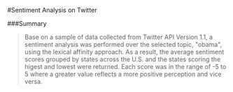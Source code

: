 #Sentiment Analysis on Twitter

###Summary
> Base on a sample of data collected from Twitter API Version 1.1, a sentiment analysis was performed over the selected topic, "obama", using the lexical affinity approach. As a result, the average sentiment scores grouped by states across the U.S. and the states scoring the higest and lowest were returned. Each score was in the range of -5 to 5 where a greater value reflects a more positive perception and vice versa. 
